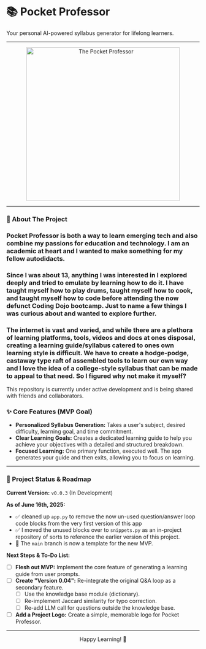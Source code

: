 <!--# The Pocket Professor by DrPakfro

## A small, AI-powered tutor app designed to be your personal college level instructor

### Pocket Professor is both a way to learn emerging tech and also combine my passions for education and technology. I am an academic at heart and I wanted to make something for my fellow autodidacts.

### Since I was about 13, anything I was interested in I explored deeply and tried to emulate by learning how to do it. I have taught myself how to play drums, taught myself how to cook, and taught myself how to code before attending the now defunct Coding Dojo bootcamp. Just to name a few things I was curious about and wanted to explore further.

### The internet is vast and varied, and while there are a plethora of learning platforms, tools, videos and docs at ones disposal, creating a learning guide/syllabus catered to ones own learning style is difficult. We have to create a hodge-podge, castaway type raft of assembled tools to learn our own way and I love the idea of a college-style syllabus that can be made to appeal to that need. So I figured why not make it myself?


#### This repo is still under development, and made public to share with co-horts and friends. A full readme is on the way i promise!!!

As of June 16th 2025:

- cleaned up app.py to remove the now un-used question/answer loop code blocks from the very first version of this app
- I moved the unused blocks over to snippets.py as an in-project repository of sorts to reference the earlier version of this project.
- With these commits, the latest main branch will then become a template for the new MVP i want to work toward, with one main feature: take user prompts of subject, difficulty level, time commitments (in hours/week), and learning goal to create a dedicated learning guide for the user, and then exit. One primary function, one main feature, and then build from there.
Godspeed, me!


TODO: create a polished "version 0.01" of the app that had the original question/answer loop, using the knowledge base dictionary, jaccard similarity algo to check for typos, and THEN calls the LLM if the user wanted to ask a question outside of the knowledge base dictionary. 

💡 Feature Idea: Consider adding a "just in time" learning feature, which only gives the syllabus/user the material they need to learn and understand for THAT lesson/week, etc. Most people try to learn too much, too early, which leads to information overload and poor retention.
  - Consider adding a section of the syllabus that applies the learning they are doing in a realistic and practical way, outside of just exercises. Real world examples would be best.
  - if there's nothing the user needs to learn urgently, only then consider broader universally acceptable concepts/ 
💡 Feature Idea: Something that helps the user take notes as they go.
💡 Feature Idea: Agent that adds "study time" to their Google Calendar for them once the syllabus and web scraping agent find the relevant material for them. 
  - Def of done: Syllabus created, agent scouts out relevant material based on that syllabus, and adds blocks of time to their calendar based on their weekly hour commitment.
  - All the user should do is wake up, get an alert on their phone it's time to start studying, and have my app show them the relevant material for the day.
💡 Feature Idea: Github API integration that creates repos with starter code (and readme) for the user if they're learning tech.
💡 Feature Idea - Market-driven gap analysis is brilliant - This is real-time competitive intelligence that no chatbot can provide. When you tell an investor "we scrape job listings and tell users what skills they're missing," that's a legitimate business model.

<!-->


# 📚 Pocket Professor

Your personal AI-powered syllabus generator for lifelong learners.

---

<p align="center">
  <img src="https://cafans.b-cdn.net/images/Category_22057/subcat_38643/Hcolor3.jpg" style="width:400px;" alt="The Pocket Professor"/>
</p>

---

### 👋 About The Project

### Pocket Professor is both a way to learn emerging tech and also combine my passions for education and technology. I am an academic at heart and I wanted to make something for my fellow autodidacts.

### Since I was about 13, anything I was interested in I explored deeply and tried to emulate by learning how to do it. I have taught myself how to play drums, taught myself how to cook, and taught myself how to code before attending the now defunct Coding Dojo bootcamp. Just to name a few things I was curious about and wanted to explore further.

### The internet is vast and varied, and while there are a plethora of learning platforms, tools, videos and docs at ones disposal, creating a learning guide/syllabus catered to ones own learning style is difficult. We have to create a hodge-podge, castaway type raft of assembled tools to learn our own way and I love the idea of a college-style syllabus that can be made to appeal to that need. So I figured why not make it myself?
This repository is currently under active development and is being shared with friends and collaborators.

### ✨ Core Features (MVP Goal)

* **Personalized Syllabus Generation:** Takes a user's subject, desired difficulty, learning goal, and time commitment.
* **Clear Learning Goals:** Creates a dedicated learning guide to help you achieve your objectives with a detailed and structured breakdown.
* **Focused Learning:** One primary function, executed well. The app generates your guide and then exits, allowing you to focus on learning.

---

### 🚀 Project Status & Roadmap

**Current Version:** `v0.0.3` (In Development)

**As of June 16th, 2025:**

* ✅ cleaned up `app.py` to remove the now un-used question/answer loop code blocks from the very first version of this app
* ✅ I moved the unused blocks over to `snippets.py` as an in-project repository of sorts to reference the earlier version of this project.
* 🏁 The `main` branch is now a template for the new MVP.

**Next Steps & To-Do List:**

* [ ] **Flesh out MVP:** Implement the core feature of generating a learning guide from user prompts.
* [ ] **Create "Version 0.04":** Re-integrate the original Q&A loop as a secondary feature.
    * [ ] Use the knowledge base module (dictionary).
    * [ ] Re-implement Jaccard similarity for typo correction.
    * [ ] Re-add LLM call for questions outside the knowledge base.
* [ ] **Add a Project Logo:** Create a simple, memorable logo for Pocket Professor.

---

<p align="center">
  Happy Learning! 🧠
</p>
